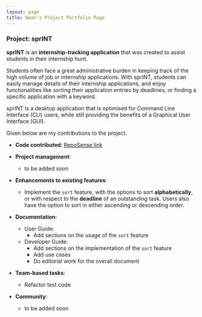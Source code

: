 ```yaml
---
layout: page
title: Noah's Project Portfolio Page
---
```


### Project: sprINT

**sprINT** is an **internship-tracking application** that was created to assist students in their internship hunt.

Students often face a great administrative burden in keeping track of the high volume of job or internship
applications. With sprINT, students can easily manage details of their internship applications, and enjoy functionalities
like sorting their application entries by deadlines, or finding a specific application with a keyword.

sprINT is a desktop application that is optimised for Command Line Interface (CLI) users, while still providing the benefits
of a Graphical User Interface (GUI).

Given below are my contributions to the project.

* **Code contributed**: [RepoSense link](https://nus-cs2103-ay2223s2.github.io/tp-dashboard/?search=noahxinjie&breakdown=true)

* **Project management**:
  * to be added soon

* **Enhancements to existing features**:
  * Implement the `sort` feature, with the options to sort **alphabetically**, or with respect
  to the **deadline** of an outstanding task. Users also have the option to sort in either ascending
  or descending order.

* **Documentation**:
  * User Guide:
    * Add sections on the usage of the `sort` feature
  * Developer Guide:
    * Add sections on the implementation of the `sort` feature
    * Add use cases
    * Do editorial work for the overall document

* **Team-based tasks**:
  * Refactor test code

* **Community**:
  * to be added soon

